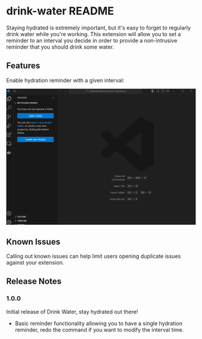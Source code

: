 # drink-water README

Staying hydrated is extremely important, but it's easy to forget to regularly drink water while you're working. This extension will allow you to set a reminder to an interval you decide in order to provide a non-intrusive reminder that you should drink some water.

## Features

Enable hydration reminder with a given interval:

![Starting a Hydration Reminder](https://github.com/JustAdams/drink-water/blob/main/resources/gif/start-reminder.gif?raw=true)


## Known Issues

Calling out known issues can help limit users opening duplicate issues against your extension.

## Release Notes

### 1.0.0

Initial release of Drink Water, stay hydrated out there!
* Basic reminder functionality allowing you to have a single hydration reminder, redo the command if you want to modify the interval time.


